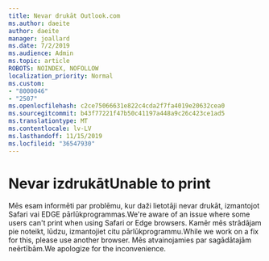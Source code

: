 ```yaml
---
title: Nevar drukāt Outlook.com
ms.author: daeite
author: daeite
manager: joallard
ms.date: 7/2/2019
ms.audience: Admin
ms.topic: article
ROBOTS: NOINDEX, NOFOLLOW
localization_priority: Normal
ms.custom:
- "8000046"
- "2507"
ms.openlocfilehash: c2ce75066631e822c4cda2f7fa4019e20632cea0
ms.sourcegitcommit: b43f77221f47b50c41197a448a9c26c423ce1ad5
ms.translationtype: MT
ms.contentlocale: lv-LV
ms.lasthandoff: 11/15/2019
ms.locfileid: "36547930"
---
```

# <a name="unable-to-print"></a><span data-ttu-id="fb32c-102">Nevar izdrukāt</span><span class="sxs-lookup"><span data-stu-id="fb32c-102">Unable to print</span></span>

<span data-ttu-id="fb32c-103">Mēs esam informēti par problēmu, kur daži lietotāji nevar drukāt, izmantojot Safari vai EDGE pārlūkprogrammas.</span><span class="sxs-lookup"><span data-stu-id="fb32c-103">We're aware of an issue where some users can't print when using Safari or Edge browsers.</span></span> <span data-ttu-id="fb32c-104">Kamēr mēs strādājam pie noteikt, lūdzu, izmantojiet citu pārlūkprogrammu.</span><span class="sxs-lookup"><span data-stu-id="fb32c-104">While we work on a fix for this, please use another browser.</span></span> <span data-ttu-id="fb32c-105">Mēs atvainojamies par sagādātajām neērtībām.</span><span class="sxs-lookup"><span data-stu-id="fb32c-105">We apologize for the inconvenience.</span></span>